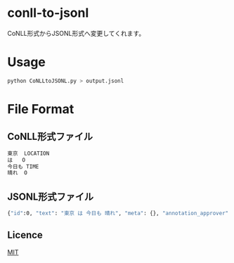 # conll-to-jsonl
CoNLL形式からJSONL形式へ変更してくれます。

# Usage

```bash
python CoNLLtoJSONL.py > output.jsonl
```

# File Format
## CoNLL形式ファイル
```bash
東京	LOCATION
は	O
今日も	TIME
晴れ	O
```

## JSONL形式ファイル
```bash
{"id":0, "text": "東京 は 今日も 晴れ", "meta": {}, "annotation_approver": null, "comment_count": 0, "labels": [[1,3, "LOCATION"],[6,9,"TIME"]]}
```

## Licence

[MIT](https://en.wikipedia.org/wiki/MIT_License)


